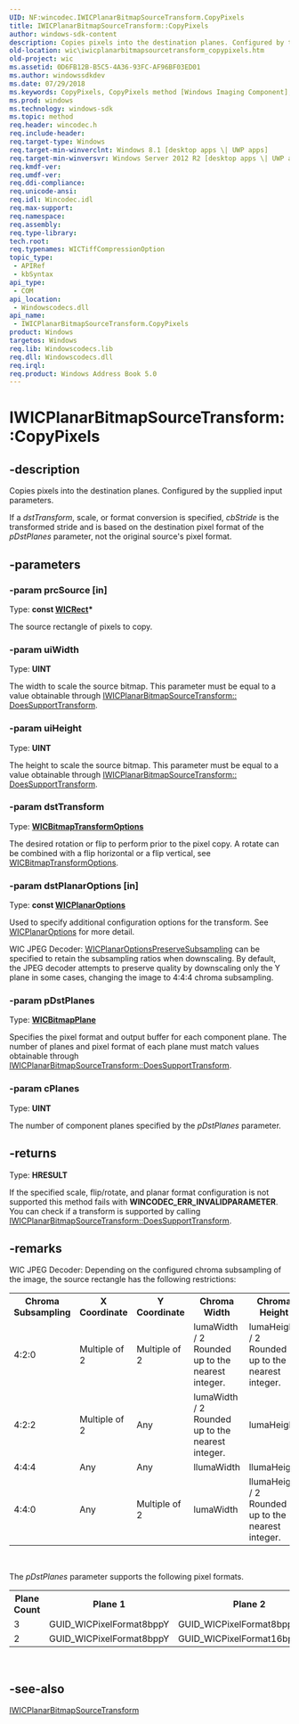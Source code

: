 ```yaml
---
UID: NF:wincodec.IWICPlanarBitmapSourceTransform.CopyPixels
title: IWICPlanarBitmapSourceTransform::CopyPixels
author: windows-sdk-content
description: Copies pixels into the destination planes. Configured by the supplied input parameters.
old-location: wic\iwicplanarbitmapsourcetransform_copypixels.htm
old-project: wic
ms.assetid: 0D6FB12B-B5C5-4A36-93FC-AF96BF03ED01
ms.author: windowssdkdev
ms.date: 07/29/2018
ms.keywords: CopyPixels, CopyPixels method [Windows Imaging Component], CopyPixels method [Windows Imaging Component],IWICPlanarBitmapSourceTransform interface, IWICPlanarBitmapSourceTransform interface [Windows Imaging Component],CopyPixels method, IWICPlanarBitmapSourceTransform.CopyPixels, IWICPlanarBitmapSourceTransform::CopyPixels, wic.iwicplanarbitmapsourcetransform_copypixels, wincodec/IWICPlanarBitmapSourceTransform::CopyPixels
ms.prod: windows
ms.technology: windows-sdk
ms.topic: method
req.header: wincodec.h
req.include-header: 
req.target-type: Windows
req.target-min-winverclnt: Windows 8.1 [desktop apps \| UWP apps]
req.target-min-winversvr: Windows Server 2012 R2 [desktop apps \| UWP apps]
req.kmdf-ver: 
req.umdf-ver: 
req.ddi-compliance: 
req.unicode-ansi: 
req.idl: Wincodec.idl
req.max-support: 
req.namespace: 
req.assembly: 
req.type-library: 
tech.root: 
req.typenames: WICTiffCompressionOption
topic_type:
 - APIRef
 - kbSyntax
api_type:
 - COM
api_location:
 - Windowscodecs.dll
api_name:
 - IWICPlanarBitmapSourceTransform.CopyPixels
product: Windows
targetos: Windows
req.lib: Windowscodecs.lib
req.dll: Windowscodecs.dll
req.irql: 
req.product: Windows Address Book 5.0
---
```


# IWICPlanarBitmapSourceTransform::CopyPixels


## -description


Copies pixels into the destination planes.  Configured by the supplied input parameters.  

If a <i>dstTransform</i>, scale, or format conversion is specified, <i>cbStride</i> is the transformed stride and is based on the destination pixel format of the <i>pDstPlanes</i> parameter, not the original source's pixel format.


## -parameters




### -param prcSource [in]

Type: <b>const <a href="https://msdn.microsoft.com/e07c26bf-b645-4382-bb93-8472ba397026">WICRect</a>*</b>

The source rectangle of pixels to copy.  


### -param uiWidth

Type: <b>UINT</b>

The width to scale the source bitmap.  This parameter must be equal to a value obtainable through <a href="https://msdn.microsoft.com/CB601454-591B-4292-A8BF-EA9D1F060AB3">IWICPlanarBitmapSourceTransform:: DoesSupportTransform</a>.


### -param uiHeight

Type: <b>UINT</b>

The height to scale the source bitmap.  This parameter must be equal to a value obtainable through <a href="https://msdn.microsoft.com/CB601454-591B-4292-A8BF-EA9D1F060AB3">IWICPlanarBitmapSourceTransform:: DoesSupportTransform</a>.


### -param dstTransform

Type: <b><a href="https://msdn.microsoft.com/e123bb4d-bc75-4f3f-98f1-bea9b008498b">WICBitmapTransformOptions</a></b>

The desired rotation or flip to perform prior to the pixel copy.  A rotate can be combined with a flip horizontal or a flip vertical, see <a href="https://msdn.microsoft.com/e123bb4d-bc75-4f3f-98f1-bea9b008498b">WICBitmapTransformOptions</a>.


### -param dstPlanarOptions [in]

Type: <b>const <a href="https://msdn.microsoft.com/8B7F34AA-77A0-428D-800E-31AB43067102">WICPlanarOptions</a></b>

Used to specify additional configuration options for the transform.  See <a href="https://msdn.microsoft.com/8B7F34AA-77A0-428D-800E-31AB43067102">WICPlanarOptions</a> for more detail.

WIC JPEG Decoder:
<a href="https://msdn.microsoft.com/8B7F34AA-77A0-428D-800E-31AB43067102">WICPlanarOptionsPreserveSubsampling</a> can be specified to retain the subsampling ratios when downscaling.  By default, the JPEG decoder attempts to preserve quality by downscaling only the Y plane in some cases, changing the image to 4:4:4 chroma subsampling.



### -param pDstPlanes

Type: <b><a href="https://msdn.microsoft.com/4E988284-DE71-48B2-BF77-D616FAA2A3B1">WICBitmapPlane</a></b>

Specifies the pixel format and output buffer for each component plane.  The number of planes and pixel format of each plane must match values obtainable through  <a href="https://msdn.microsoft.com/CB601454-591B-4292-A8BF-EA9D1F060AB3">IWICPlanarBitmapSourceTransform::DoesSupportTransform</a>.


### -param cPlanes

Type: <b>UINT</b>

The number of component planes specified by the <i>pDstPlanes</i> parameter.


## -returns



Type: <b>HRESULT</b>

If the specified scale, flip/rotate, and planar format configuration is not supported this method fails with <b>WINCODEC_ERR_INVALIDPARAMETER</b>.  You can check if a transform is supported by calling <a href="https://msdn.microsoft.com/CB601454-591B-4292-A8BF-EA9D1F060AB3">IWICPlanarBitmapSourceTransform::DoesSupportTransform</a>.




## -remarks



WIC JPEG Decoder:
Depending on the configured chroma subsampling of the image, the source rectangle has the following restrictions:


<table>
<tr>
<th>Chroma Subsampling</th>
<th>X Coordinate</th>
<th>Y Coordinate</th>
<th>Chroma Width</th>
<th>Chroma Height</th>
</tr>
<tr>
<td>4:2:0</td>
<td>Multiple of 2</td>
<td>Multiple of 2</td>
<td>lumaWidth / 2 Rounded up to the nearest integer.</td>
<td>lumaHeight / 2 Rounded up to the nearest integer.</td>
</tr>
<tr>
<td>4:2:2</td>
<td>Multiple of 2</td>
<td>Any</td>
<td>lumaWidth / 2 Rounded up to the nearest integer.</td>
<td>lumaHeight</td>
</tr>
<tr>
<td>4:4:4</td>
<td>Any</td>
<td>Any</td>
<td>llumaWidth</td>
<td>llumaHeight</td>
</tr>
<tr>
<td>4:4:0</td>
<td>Any</td>
<td>Multiple of 2</td>
<td>lumaWidth</td>
<td>llumaHeight / 2 Rounded up to the nearest integer.</td>
</tr>
</table>
 

The <i>pDstPlanes</i> parameter supports the following pixel formats.

<table>
<tr>
<th>Plane Count</th>
<th>Plane 1</th>
<th>Plane 2</th>
<th>Plane 3</th>
</tr>
<tr>
<td>3</td>
<td>GUID_WICPixelFormat8bppY</td>
<td>GUID_WICPixelFormat8bppCb</td>
<td>GUID_WICPixelFormat8bppCr</td>
</tr>
<tr>
<td>2</td>
<td>GUID_WICPixelFormat8bppY</td>
<td>GUID_WICPixelFormat16bppCbCr</td>
<td>N/A</td>
</tr>
</table>
 




## -see-also




<a href="https://msdn.microsoft.com/AA47F10A-C90A-4DAF-973F-2669D7364CB9">IWICPlanarBitmapSourceTransform</a>
 

 

